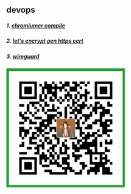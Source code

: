 ## devops

##### 1. [chromiumer compile](https://github.com/chromiumer/devops/blob/master/reference/chromiumer.md)  
##### 2. [let's encrypt gen https cert](https://github.com/chromiumer/devops/blob/master/reference/letsencrypt.md) 
##### 3. [wireguard](https://github.com/chromiumer/devops/blob/master/reference/wireguard.md)  


![wxpay](https://github.com/chromiumer/devops/blob/master/reference/wx.png)  
